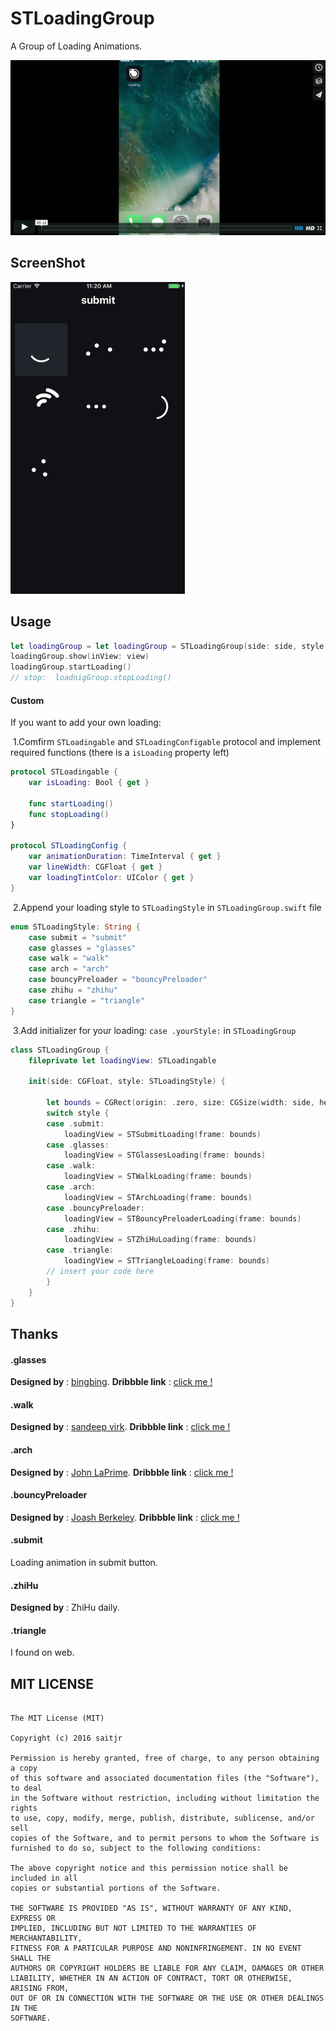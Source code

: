 # STLoadingGroup

A Group of Loading Animations.

[![STLoadingGroup](./resources/video_first_frame.png)](https://vimeo.com/183843221)

## ScreenShot

![](./resources/loading.gif)

## Usage

```swift
let loadingGroup = let loadingGroup = STLoadingGroup(side: side, style: style)
loadingGroup.show(inView: view)
loadingGroup.startLoading()
// stop:  loadnigGroup.stopLoading()
```

#### Custom

If you want to add your own loading:

​	1\.Comfirm `STLoadingable` and `STLoadingConfigable` protocol and implement required functions (there is a `isLoading` property left)

```swift
protocol STLoadingable {
    var isLoading: Bool { get }
    
    func startLoading()
    func stopLoading()
}

protocol STLoadingConfig {
    var animationDuration: TimeInterval { get }
    var lineWidth: CGFloat { get }
    var loadingTintColor: UIColor { get }
}
```

​	2\.Append your loading style to `STLoadingStyle` in `STLoadingGroup.swift` file

```swift
enum STLoadingStyle: String {
    case submit = "submit"
    case glasses = "glasses"
    case walk = "walk"
    case arch = "arch"
    case bouncyPreloader = "bouncyPreloader"
    case zhihu = "zhihu"
    case triangle = "triangle"
}
```

​	3\.Add initializer for your loading: `case .yourStyle:` in  `STLoadingGroup`

```swift
class STLoadingGroup {
    fileprivate let loadingView: STLoadingable
    
    init(side: CGFloat, style: STLoadingStyle) {
        
        let bounds = CGRect(origin: .zero, size: CGSize(width: side, height: side))
        switch style {
        case .submit:
            loadingView = STSubmitLoading(frame: bounds)
        case .glasses:
            loadingView = STGlassesLoading(frame: bounds)
        case .walk:
            loadingView = STWalkLoading(frame: bounds)
        case .arch:
            loadingView = STArchLoading(frame: bounds)
        case .bouncyPreloader:
            loadingView = STBouncyPreloaderLoading(frame: bounds)
        case .zhihu:
            loadingView = STZhiHuLoading(frame: bounds)
        case .triangle:
            loadingView = STTriangleLoading(frame: bounds)
        // insert your code here
        }
    }
}
```

## Thanks

#### .glasses

**Designed by** : [bingbing](https://dribbble.com/bingbing). **Dribbble link** : [click me !](https://dribbble.com/shots/2124921-togic-loading)

#### .walk

**Designed by** : [sandeep virk](https://dribbble.com/sandeepvirk87). **Dribbble link** : [click me !](https://dribbble.com/shots/2341109-Loading)

#### .arch

**Designed by** : [John LaPrime](https://dribbble.com/johnlaprime). **Dribbble link** : [click me !](https://dribbble.com/shots/2392622-Loading-Animation)

#### .bouncyPreloader

**Designed by** :  [Joash Berkeley](https://dribbble.com/JoashBerkeley). **Dribbble link** : [click me !](https://dribbble.com/shots/2391053-Bouncy-Preloader)

#### .submit

Loading animation in submit button.

#### .zhiHu

**Designed by** : ZhiHu daily.

#### .triangle

I found on web.

## MIT LICENSE

``` 

The MIT License (MIT)

Copyright (c) 2016 saitjr

Permission is hereby granted, free of charge, to any person obtaining a copy
of this software and associated documentation files (the "Software"), to deal
in the Software without restriction, including without limitation the rights
to use, copy, modify, merge, publish, distribute, sublicense, and/or sell
copies of the Software, and to permit persons to whom the Software is
furnished to do so, subject to the following conditions:

The above copyright notice and this permission notice shall be included in all
copies or substantial portions of the Software.

THE SOFTWARE IS PROVIDED "AS IS", WITHOUT WARRANTY OF ANY KIND, EXPRESS OR
IMPLIED, INCLUDING BUT NOT LIMITED TO THE WARRANTIES OF MERCHANTABILITY,
FITNESS FOR A PARTICULAR PURPOSE AND NONINFRINGEMENT. IN NO EVENT SHALL THE
AUTHORS OR COPYRIGHT HOLDERS BE LIABLE FOR ANY CLAIM, DAMAGES OR OTHER
LIABILITY, WHETHER IN AN ACTION OF CONTRACT, TORT OR OTHERWISE, ARISING FROM,
OUT OF OR IN CONNECTION WITH THE SOFTWARE OR THE USE OR OTHER DEALINGS IN THE
SOFTWARE.
```